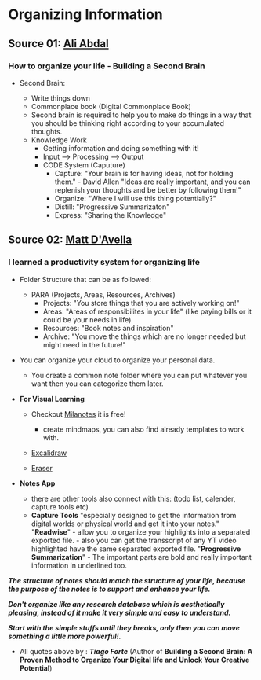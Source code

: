 # Organizing Information

## Source 01: [Ali Abdal](https://www.youtube.com/watch?v=K-ssUVyfn5g)

### How to organize your life - Building a Second Brain

- Second Brain:

	- Write things down
	- Commonplace book (Digital Commonplace Book)
	- Second brain is required to help you to make do things in a way that you should be thinking right according to your accumulated thoughts.
	- Knowledge Work
		- Getting information and doing something with it!
		- Input --> Processing --> Output
		- CODE System (Caputure)
			- Capture:
				"Your brain is for having ideas, not for holding them." - David Allen
				"Ideas are really important, and you can replenish your thoughts and be better by following them!"
			- Organize:
				"Where I will use this thing potentially?"
			- Distill:
				"Progressive Summarizaton"
			- Express:
				"Sharing the Knowledge"

## Source 02: [Matt D'Avella](https://www.youtube.com/watch?v=0_44XEVOwek)

### I learned a productivity system for organizing life

- Folder Structure that can be as followed:
	- PARA (Projects, Areas, Resources, Archives)
		- Projects:
			"You store things that you are actively working on!"
		- Areas:
			"Areas of responsibilites in your life" (like paying bills or it could be your needs in life)
		- Resources:
		    "Book notes and inspiration"
        - Archive:
            "You move the things which are no longer needed but might need in the future!"

- You can organize your cloud to organize your personal data.
    - You create a common note folder where you can put whatever you want then you can categorize them later.

- **For Visual Learning**
    - Checkout [Milanotes](https://milanote.com/) it is free!
        - create mindmaps, you can also find already templates to work with.

    - [Excalidraw](https://excalidraw.com/)
    - [Eraser](https://www.eraser.io/)

- **Notes App**
    - there are other tools also connect with this:
        (todo list, calender, capture tools etc)
    - **Capture Tools**
        "especially designed to get the information from digital worlds or physical world and get it into your notes."
        "**Readwise**"
            - allow you to organize your highlights into a separated exported file.
            - also you can get the transscript of any YT video highlighted have the same separated exported file.
        "**Progressive Summarization**"
            - The important parts are bold and really important information in underlined too.

***The structure of notes should match the structure of your life, because the purpose of the notes is to support and enhance your life.***

***Don't organize like any research database which is aesthetically pleasing, instead of it make it very simple and easy to understand.***

***Start with the simple stuffs until they breaks, only then you can move something a little more powerful!.***

- All quotes above by : ***Tiago Forte*** (Author of **Building a Second Brain: A Proven Method to Organize Your Digital life and Unlock Your Creative Potential**)
